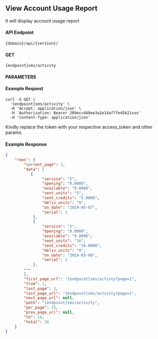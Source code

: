 ## View Account Usage Report

It will display account usage report

#### API Endpoint

```
{domain}/api/{version}/
```

#### GET

```
{endpoint}sms/activity
```

#### PARAMETERS

#### Example Request

```
curl -X GET \
  '{endpoint}sms/activity' \
  -H 'Accept: application/json' \
  -H 'Authorization: Bearer 209eccd40ee3a2e14af7fe45b21xxx'
  -H 'Content-Type: application/json'
```

Kindly replace the token with your respective access_token and other params.

#### Example Response

```json
{
    "rows": {
        "current_page": 1,
        "data": [
           {
                "service": "S",
                "opening": "0.0000",
                "available": "0.0000",
                "sent_units": "5",
                "sent_credits": "5.0000",
                "deliv_units": "0",
                "on_date": "2019-05-07",
                "serial": 1
            },
            {
                "service": "S",
                "opening": "0.0000",
                "available": "0.0000",
                "sent_units": "16",
                "sent_credits": "16.0000",
                "deliv_units": "0",
                "on_date": "2018-05-08",
                "serial": 2
            },
        ---
        ],
        "first_page_url": "{endpoint}sms/activty?page=1",
        "from": 1,
        "last_page": 1,
        "last_page_url": "{endpoint}sms/activity?page=1",
        "next_page_url": null,
        "path": "{endpoint}sms/activity",
        "per_page": 25,
        "prev_page_url": null,
        "to": 16,
        "total": 16
    }
}
```
